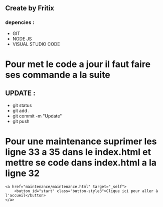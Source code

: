 ## Create by Fritix


### depencies :
- GIT
- NODE JS
- VISUAL STUDIO CODE


# Pour met le code a jour il faut faire ses commande a la suite 
## UPDATE : 

- git status
- git add .
- git commit -m "Update" 
- git push


# Pour une maintenance suprimer les ligne 33 a 35 dans le index.html et mettre se code dans index.html a la ligne 32 
    
    
    <a href="maintenance/maintenance.html" target="_self">
        <button id="start" class="button-style3">Clique ici pour aller à l'accueil</button>
    </a> 
